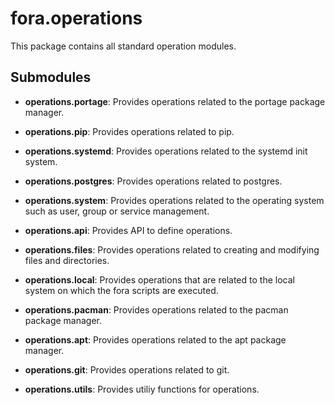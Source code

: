 # fora.operations

This package contains all standard operation modules.

## Submodules

 -  **operations.portage**: Provides operations related to the portage package manager.

 -  **operations.pip**: Provides operations related to pip.

 -  **operations.systemd**: Provides operations related to the systemd init system.

 -  **operations.postgres**: Provides operations related to postgres.

 -  **operations.system**: Provides operations related to the operating system such as user, group or service management.

 -  **operations.api**: Provides API to define operations.

 -  **operations.files**: Provides operations related to creating and modifying files and directories.

 -  **operations.local**: Provides operations that are related to the local system on which the fora scripts are executed.

 -  **operations.pacman**: Provides operations related to the pacman package manager.

 -  **operations.apt**: Provides operations related to the apt package manager.

 -  **operations.git**: Provides operations related to git.

 -  **operations.utils**: Provides utiliy functions for operations.